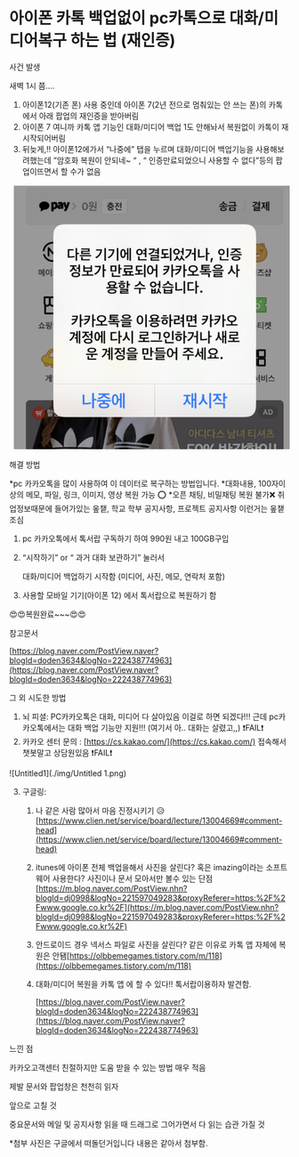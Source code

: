 # 아이폰 카톡 백업없이 pc카톡으로 대화/미디어복구 하는 법 (재인증)

사건 발생 

새벽 1시 쯤….

1.  아이폰12(기존 폰) 사용 중인데 아이폰 7(2년 전으로 멈춰있는 안 쓰는 폰)의 카톡에서 아래 팝업의 재인증을 받아버림 
2. 아이폰 7 여니까 카톡 앱 기능인 대화/미디어 백업 1도 안해놔서 복원없이 카톡이 재시작되어버림
3. 뒤늦게,!! 아이폰12에가서 “나중에” 탭을 누르며 대화/미디어 백업기능을 사용해보려했는데 
”암호화 복원이 안되네~ “ , “ 인증만료되었으니 사용할 수 없다”등의 팝업이뜨면서 할 수가 없음

![Untitled](./img/Untitled.png)

해결 방법

*pc 카카오톡을 많이 사용하여 이 데이터로 복구하는 방법입니다. *대화내용, 100자이상의 메모, 파일, 링크, 이미지, 영상 복원 가능 ⭕ *오픈 채팅, 비밀채팅 복원 불가❌ 취업정보때문에 들어가있는 옾챝, 학교 학부 공지사항, 프로젝트 공지사항 이런거는 옾챝 조심

1. pc 카카오톡에서 톡서랍 구독하기 하여 990원 내고 100GB구입
2. “시작하기” or “ 과거 대화 보관하기” 눌러서
    
    대화/미디어 백업하기 시작함 (미디어, 사진, 메모, 연락처 포함)
    
3. 사용할 모바일 기기(아이폰 12) 에서 톡서랍으로 복원하기 함

😍😍복원완료~~~😍😍

참고문서

[https://blog.naver.com/PostView.naver?blogId=doden3634&logNo=222438774963](https://blog.naver.com/PostView.naver?blogId=doden3634&logNo=222438774963)

그 외 시도한 방법

1. 뇌 피셜: PC카카오톡은 대화, 미디어 다 살아있음 이걸로 하면 되겠다!!! 근데 pc카카오톡에서는 대화 백업 기능만 지원!!! (여기서 아.. 대화는 살렸고,,) ❗FAIL❗
2. 카카오 센터 문의 : [https://cs.kakao.com/](https://cs.kakao.com/)  접속해서 챗봇말고 상담원있음 ❗FAIL❗
    
   
![Untitled1](./img/Untitled 1.png)
    
3. 구글링:  
    1. 나 같은 사람 많아서 마음 진정시키기 😥[https://www.clien.net/service/board/lecture/13004669#comment-head](https://www.clien.net/service/board/lecture/13004669#comment-head)
    2. itunes에 아이폰 전체 백업을해서 사진을 살린다? 혹은 imazing이라는 소프트웨어 사용한다? 사진이나 문서 모아서만 볼수 있는 단점[https://m.blog.naver.com/PostView.nhn?blogId=dj0998&logNo=221597049283&proxyReferer=https:%2F%2Fwww.google.co.kr%2F](https://m.blog.naver.com/PostView.nhn?blogId=dj0998&logNo=221597049283&proxyReferer=https:%2F%2Fwww.google.co.kr%2F)
    3. 안드로이드 경우 넥서스 파일로 사진을 살린다? 같은 이유로 카톡 앱 자체에 복원은 안됌[https://olbbemegames.tistory.com/m/118](https://olbbemegames.tistory.com/m/118)
    4. 대화/미디어 복원을 카톡 앱 에 할 수 있다!! 톡서랍이용하자 발견함.
        
        [https://blog.naver.com/PostView.naver?blogId=doden3634&logNo=222438774963](https://blog.naver.com/PostView.naver?blogId=doden3634&logNo=222438774963)
        

느낀 점

카카오고객센터 친절하지만 도움 받을 수 있는 방법 매우 적음

제발 문서와 팝업창은 천천히 읽자 

앞으로 고칠 것

중요문서와 메일 및 공지사항 읽을 때 드래그로 그어가면서 다 읽는 습관 가질 것

*첨부 사진은 구글에서 떠돌던거입니다 내용은 같아서 첨부함.
